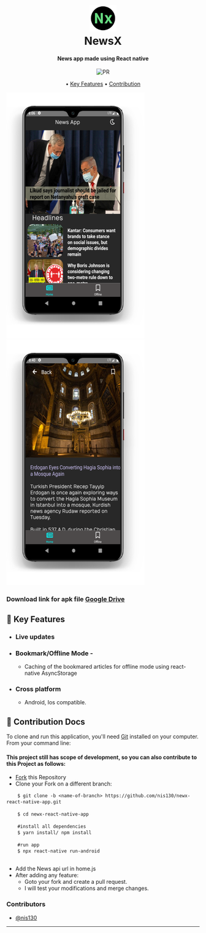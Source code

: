 
<h1 align="center">
  <br>
  <img src="assets/fonts/images/logo_round.png" alt="NewsX" width="70">
  <br>
  NewsX
</h1>

<h4 align="center">News app made using React native</h4>
<p align="center">
    <img href="#how-to-use" src="https://img.shields.io/badge/PRs-welcome-brightgreen.svg?style=round-square"
         alt="PR">
</p>

<p align="center">
  • <a href="#key-features">Key Features</a> •
  <a href="#how-to-use">Contribution</a>
</p>
<div align="center" style="display:inline;">
<img src="assets/fonts/images/screenshot1.png">
<img src="assets/fonts/images/screenshot2.png">
</div>


### Download link for apk file [Google Drive](https://drive.google.com/file/d/1zAFSQJ_3ctGec9_TZswVhX2VytEr8nIE/view?usp=sharing)

## 🎉 Key Features

* ### Live updates
* ### Bookmark/Offline Mode -
    - Caching of the bookmared articles for offline mode using react-native AsyncStorage
* ### Cross platform
  - Android, Ios compatible.

## 📖 Contribution Docs

To clone and run this application, you'll need [Git](https://git-scm.com) installed on your computer. From your command line:
#### This project still has scope of development, so you can also contribute to this Project as follows:
* [Fork](https://github.com/nis130/newx-react-native-app) this Repository
* Clone your Fork on a different branch:
```
	$ git clone -b <name-of-branch> https://github.com/nis130/newx-react-native-app.git
	
	$ cd newx-react-native-app
	
	#install all dependencies
	$ yarn install/ npm install
	
	#run app
	$ npx react-native run-android
	
```
* Add the News api url in home.js
* After adding any feature:
	* Goto your fork and create a pull request.
	* I will test your modifications and merge changes.

### Contributors

- [@nis130](https://github.com/nis130)
---
